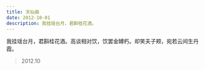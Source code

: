 ```yaml
---
title: 天仙曲
date: 2012-10-01
description: 我挂瑶台月，君斟桂花酒。
---
```


我挂瑶台月，君斟桂花酒。高谈相对饮，饮罢金罇朽。却笑夫子颊，宛若云间生丹霞。

> 2012.10